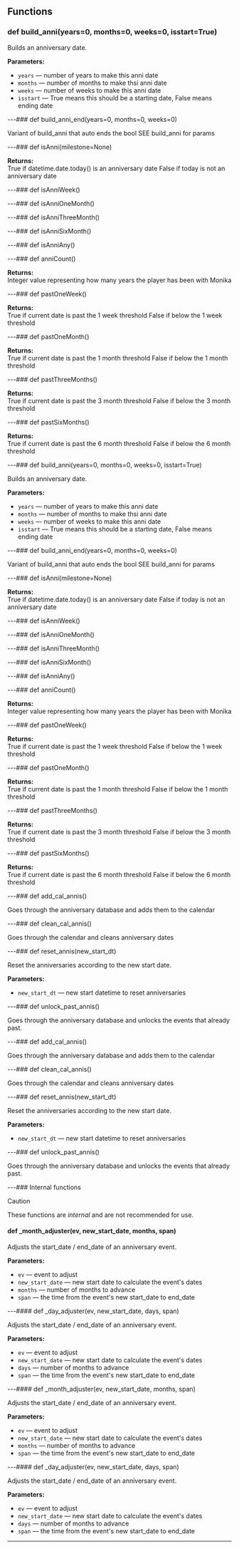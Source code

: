 ## Functions

### def build_anni(years=0, months=0, weeks=0, isstart=True)

Builds an anniversary date.

**Parameters:**
- `years` &mdash; number of years to make this anni date
- `months` &mdash; number of months to make thsi anni date
- `weeks` &mdash; number of weeks to make this anni date
- `isstart` &mdash; True means this should be a starting date, False means ending date


---### def build_anni_end(years=0, months=0, weeks=0)

Variant of build_anni that auto ends the bool  SEE build_anni for params

---### def isAnni(milestone=None)

**Returns:**<br>
True if datetime.date.today() is an anniversary date False if today is not an anniversary date

---### def isAnniWeek()

---### def isAnniOneMonth()

---### def isAnniThreeMonth()

---### def isAnniSixMonth()

---### def isAnniAny()

---### def anniCount()

**Returns:**<br>
Integer value representing how many years the player has been with Monika

---### def pastOneWeek()

**Returns:**<br>
True if current date is past the 1 week threshold False if below the 1 week threshold

---### def pastOneMonth()

**Returns:**<br>
True if current date is past the 1 month threshold False if below the 1 month threshold

---### def pastThreeMonths()

**Returns:**<br>
True if current date is past the 3 month threshold False if below the 3 month threshold

---### def pastSixMonths()

**Returns:**<br>
True if current date is past the 6 month threshold False if below the 6 month threshold

---### def build_anni(years=0, months=0, weeks=0, isstart=True)

Builds an anniversary date.

**Parameters:**
- `years` &mdash; number of years to make this anni date
- `months` &mdash; number of months to make thsi anni date
- `weeks` &mdash; number of weeks to make this anni date
- `isstart` &mdash; True means this should be a starting date, False means ending date


---### def build_anni_end(years=0, months=0, weeks=0)

Variant of build_anni that auto ends the bool  SEE build_anni for params

---### def isAnni(milestone=None)

**Returns:**<br>
True if datetime.date.today() is an anniversary date False if today is not an anniversary date

---### def isAnniWeek()

---### def isAnniOneMonth()

---### def isAnniThreeMonth()

---### def isAnniSixMonth()

---### def isAnniAny()

---### def anniCount()

**Returns:**<br>
Integer value representing how many years the player has been with Monika

---### def pastOneWeek()

**Returns:**<br>
True if current date is past the 1 week threshold False if below the 1 week threshold

---### def pastOneMonth()

**Returns:**<br>
True if current date is past the 1 month threshold False if below the 1 month threshold

---### def pastThreeMonths()

**Returns:**<br>
True if current date is past the 3 month threshold False if below the 3 month threshold

---### def pastSixMonths()

**Returns:**<br>
True if current date is past the 6 month threshold False if below the 6 month threshold

---### def add_cal_annis()

Goes through the anniversary database and adds them to the calendar

---### def clean_cal_annis()

Goes through the calendar and cleans anniversary dates

---### def reset_annis(new_start_dt)

Reset the anniversaries according to the new start date.

**Parameters:**
- `new_start_dt` &mdash; new start datetime to reset anniversaries


---### def unlock_past_annis()

Goes through the anniversary database and unlocks the events that already past.

---### def add_cal_annis()

Goes through the anniversary database and adds them to the calendar

---### def clean_cal_annis()

Goes through the calendar and cleans anniversary dates

---### def reset_annis(new_start_dt)

Reset the anniversaries according to the new start date.

**Parameters:**
- `new_start_dt` &mdash; new start datetime to reset anniversaries


---### def unlock_past_annis()

Goes through the anniversary database and unlocks the events that already past.

---### Internal functions

> [!CAUTION]
> These functions are *internal* and are not recommended for use.

#### def _month_adjuster(ev, new_start_date, months, span)

Adjusts the start_date / end_date of an anniversary event.

**Parameters:**
- `ev` &mdash; event to adjust
- `new_start_date` &mdash; new start date to calculate the event's dates
- `months` &mdash; number of months to advance
- `span` &mdash; the time from the event's new start_date to end_date


---#### def _day_adjuster(ev, new_start_date, days, span)

Adjusts the start_date / end_date of an anniversary event.

**Parameters:**
- `ev` &mdash; event to adjust
- `new_start_date` &mdash; new start date to calculate the event's dates
- `days` &mdash; number of months to advance
- `span` &mdash; the time from the event's new start_date to end_date


---#### def _month_adjuster(ev, new_start_date, months, span)

Adjusts the start_date / end_date of an anniversary event.

**Parameters:**
- `ev` &mdash; event to adjust
- `new_start_date` &mdash; new start date to calculate the event's dates
- `months` &mdash; number of months to advance
- `span` &mdash; the time from the event's new start_date to end_date


---#### def _day_adjuster(ev, new_start_date, days, span)

Adjusts the start_date / end_date of an anniversary event.

**Parameters:**
- `ev` &mdash; event to adjust
- `new_start_date` &mdash; new start date to calculate the event's dates
- `days` &mdash; number of months to advance
- `span` &mdash; the time from the event's new start_date to end_date


---